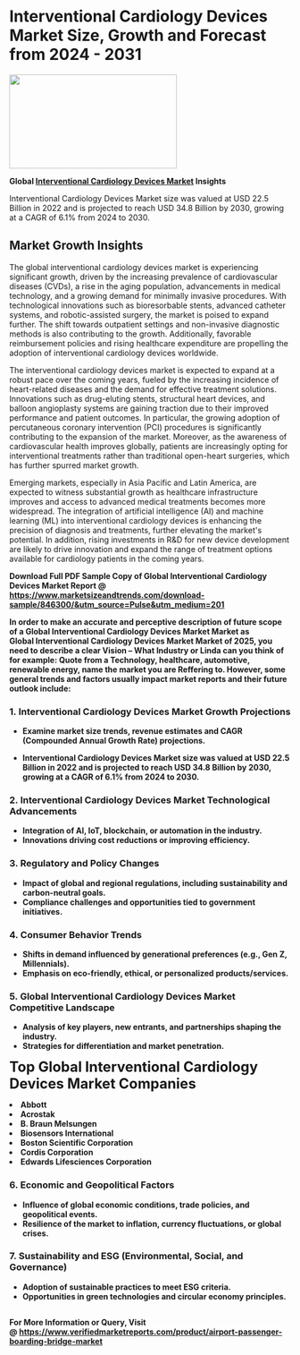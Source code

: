 <H1>Interventional Cardiology Devices Market Size, Growth and Forecast from 2024 - 2031</H1><img class="aligncenter size-medium wp-image-584254" src="https://thirdeyenews.in/wp-content/uploads/2024/09/Global-Market-Research-300x168.jpeg" alt="" width="300" height="168" /><p><strong>Global&nbsp;<a href="https://www.marketsizeandtrends.com/download-sample/846300/&amp;utm_source=Pulse&amp;utm_medium=201">Interventional Cardiology Devices Market</a> Insights</strong></p><p>Interventional Cardiology Devices Market size was valued at USD 22.5 Billion in 2022 and is projected to reach USD 34.8 Billion by 2030, growing at a CAGR of 6.1% from 2024 to 2030.</p><p><h2>Market Growth Insights</h2> <p>The global interventional cardiology devices market is experiencing significant growth, driven by the increasing prevalence of cardiovascular diseases (CVDs), a rise in the aging population, advancements in medical technology, and a growing demand for minimally invasive procedures. With technological innovations such as bioresorbable stents, advanced catheter systems, and robotic-assisted surgery, the market is poised to expand further. The shift towards outpatient settings and non-invasive diagnostic methods is also contributing to the growth. Additionally, favorable reimbursement policies and rising healthcare expenditure are propelling the adoption of interventional cardiology devices worldwide.</p> <p><strong></strong></p> <p>The interventional cardiology devices market is expected to expand at a robust pace over the coming years, fueled by the increasing incidence of heart-related diseases and the demand for effective treatment solutions. Innovations such as drug-eluting stents, structural heart devices, and balloon angioplasty systems are gaining traction due to their improved performance and patient outcomes. In particular, the growing adoption of percutaneous coronary intervention (PCI) procedures is significantly contributing to the expansion of the market. Moreover, as the awareness of cardiovascular health improves globally, patients are increasingly opting for interventional treatments rather than traditional open-heart surgeries, which has further spurred market growth.</p> <p>Emerging markets, especially in Asia Pacific and Latin America, are expected to witness substantial growth as healthcare infrastructure improves and access to advanced medical treatments becomes more widespread. The integration of artificial intelligence (AI) and machine learning (ML) into interventional cardiology devices is enhancing the precision of diagnosis and treatments, further elevating the market's potential. In addition, rising investments in R&D for new device development are likely to drive innovation and expand the range of treatment options available for cardiology patients in the coming years.</p> <p><strong></p><p><span class=""><strong>Download Full PDF Sample Copy of Global Interventional Cardiology Devices Market Report</strong> @ <a href="https://www.marketsizeandtrends.com/download-sample/846300/&amp;utm_source=Pulse&amp;utm_medium=201" target="_blank">https://www.marketsizeandtrends.com/download-sample/846300/&amp;utm_source=Pulse&amp;utm_medium=201</a></span></p><p>In order to make an accurate and perceptive description of future scope of a Global&nbsp;Interventional Cardiology Devices Market Market as Global&nbsp;Interventional Cardiology Devices Market Market of 2025, you need to describe a clear Vision &ndash; What Industry or Linda can you think of for example: Quote from a Technology, healthcare, automotive, renewable energy, name the market you are Reffering to. However, some general trends and factors usually impact market reports and their future outlook include:</p><h3>1.&nbsp;<strong>Interventional Cardiology Devices Market Growth Projections</strong></h3><ul><li>Examine market size trends, revenue estimates and CAGR (Compounded Annual Growth Rate) projections.</li><li><p>Interventional Cardiology Devices Market size was valued at USD 22.5 Billion in 2022 and is projected to reach USD 34.8 Billion by 2030, growing at a CAGR of 6.1% from 2024 to 2030.</p></li></ul><h3>2.&nbsp;<strong>Interventional Cardiology Devices Market Technological Advancements</strong></h3><ul><li>Integration of AI, IoT, blockchain, or automation in the industry.</li><li>Innovations driving cost reductions or improving efficiency.</li></ul><h3>3.&nbsp;<strong>Regulatory and Policy Changes</strong></h3><ul><li>Impact of global and regional regulations, including sustainability and carbon-neutral goals.</li><li>Compliance challenges and opportunities tied to government initiatives.</li></ul><h3>4.&nbsp;<strong>Consumer Behavior Trends</strong></h3><ul><li>Shifts in demand influenced by generational preferences (e.g., Gen Z, Millennials).</li><li>Emphasis on eco-friendly, ethical, or personalized products/services.</li></ul><h3>5.&nbsp;<strong>Global Interventional Cardiology Devices Market Competitive Landscape</strong></h3><ul><li>Analysis of key players, new entrants, and partnerships shaping the industry.</li><li>Strategies for differentiation and market penetration.</li></ul><p data-pm-slice="1 1 []"><span style="color: inherit; font-family: inherit; font-size: 25px;">Top Global Interventional Cardiology Devices Market Companies</span></p><div class="" data-test-id=""><p><li>Abbott</li><li> Acrostak</li><li> B. Braun Melsungen</li><li> Biosensors International</li><li> Boston Scientific Corporation</li><li> Cordis Corporation</li><li> Edwards Lifesciences Corporation</li></p></div><h3>6.&nbsp;<strong>Economic and Geopolitical Factors</strong></h3><ul><li>Influence of global economic conditions, trade policies, and geopolitical events.</li><li>Resilience of the market to inflation, currency fluctuations, or global crises.</li></ul><h3>7.&nbsp;<strong>Sustainability and ESG (Environmental, Social, and Governance)</strong></h3><ul><li>Adoption of sustainable practices to meet ESG criteria.</li><li>Opportunities in green technologies and circular economy principles.</li></ul><h2><strong style="font-size: 14px;">For More Information or Query, Visit @&nbsp;</strong><a style="background-color: #ffffff; font-size: 14px;" href="https://www.marketsizeandtrends.com/report/interventional-cardiology-devices-market/" target="_blank">https://www.verifiedmarketreports.com/product/airport-passenger-boarding-bridge-market</a></h2>